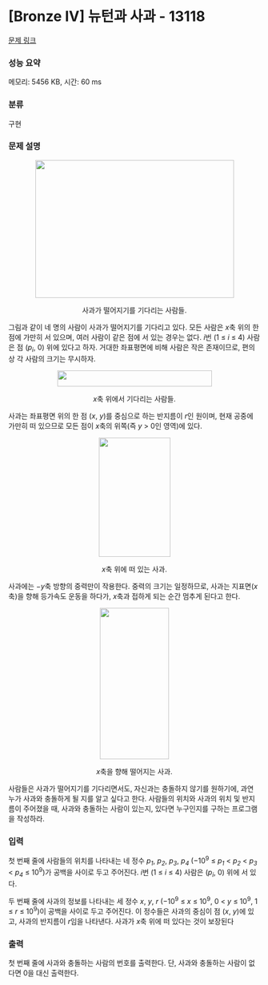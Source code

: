 # [Bronze IV] 뉴턴과 사과 - 13118 

[문제 링크](https://www.acmicpc.net/problem/13118) 

### 성능 요약

메모리: 5456 KB, 시간: 60 ms

### 분류

구현

### 문제 설명

<p style="text-align: center;"><img alt="" src="https://onlinejudgeimages.s3-ap-northeast-1.amazonaws.com/problem/13118/img1.png" style="height:275px; width:397px"></p>

<p style="text-align: center;">사과가 떨어지기를 기다리는 사람들.</p>

<p>그림과 같이 네 명의 사람이 사과가 떨어지기를 기다리고 있다. 모든 사람은 <em>x</em>축 위의 한 점에 가만히 서 있으며, 여러 사람이 같은 점에 서 있는 경우는 없다. <em>i</em>번 (1 ≤ <em>i</em> ≤ 4) 사람은 점 (<em>p<sub>i</sub></em>, 0) 위에 있다고 하자. 거대한 좌표평면에 비해 사람은 작은 존재이므로, 편의상 각 사람의 크기는 무시하자.</p>

<p style="text-align: center;"><img alt="" src="https://onlinejudgeimages.s3-ap-northeast-1.amazonaws.com/problem/13118/figure_1.png" style="height:32px; width:309px"></p>

<p style="text-align: center;"><em>x</em>축 위에서 기다리는 사람들.</p>

<p>사과는 좌표평면 위의 한 점 (<em>x</em>, <em>y</em>)를 중심으로 하는 반지름이 <em>r</em>인 원이며, 현재 공중에 가만히 떠 있으므로 모든 점이 <em>x</em>축의 위쪽(즉 <em>y</em> > 0인 영역)에 있다.</p>

<p style="text-align: center;"><img alt="" src="" style="height:238px; width:143px"></p>

<p style="text-align: center;"><em>x</em>축 위에 떠 있는 사과.</p>

<p>사과에는 −<em>y</em>축 방향의 중력만이 작용한다. 중력의 크기는 일정하므로, 사과는 지표면(<em>x</em>축)을 향해 등가속도 운동을 하다가, <em>x</em>축과 접하게 되는 순간 멈추게 된다고 한다.</p>

<p style="text-align: center;"><img alt="" src="https://onlinejudgeimages.s3-ap-northeast-1.amazonaws.com/problem/13118/figure_3.png" style="height:302px; width:138px"></p>

<p style="text-align: center;"><em>x</em>축을 향해 떨어지는 사과.</p>

<p>사람들은 사과가 떨어지기를 기다리면서도, 자신과는 충돌하지 않기를 원하기에, 과연 누가 사과와 충돌하게 될 지를 알고 싶다고 한다. 사람들의 위치와 사과의 위치 및 반지름이 주어졌을 때, 사과와 충돌하는 사람이 있는지, 있다면 누구인지를 구하는 프로그램을 작성하라.</p>

### 입력 

 <p>첫 번째 줄에 사람들의 위치를 나타내는 네 정수 <em>p<sub>1</sub></em>, <em>p<sub>2</sub></em>, <em>p<sub>3</sub></em>, <em>p<sub>4</sub></em> (−10<sup>9</sup> ≤ <em>p<sub>1</sub></em> < <em>p<sub>2</sub></em> < <em>p<sub>3</sub></em> < <em>p<sub>4</sub></em> ≤ 10<sup>9</sup>)가 공백을 사이로 두고 주어진다. <em>i</em>번 (1 ≤ <em>i</em> ≤ 4) 사람은 (<em>p<sub>i</sub></em>, 0) 위에 서 있다.</p>

<p>두 번째 줄에 사과의 정보를 나타내는 세 정수 <em>x</em>, <em>y</em>, <em>r</em> (−10<sup>9</sup> ≤ <em>x</em> ≤ 10<sup>9</sup>, 0 < <em>y</em> ≤ 10<sup>9</sup>, 1 ≤ <em>r</em> ≤ 10<sup>9</sup>)이 공백을 사이로 두고 주어진다. 이 정수들은 사과의 중심이 점 (<em>x</em>, <em>y</em>)에 있고, 사과의 반지름이 <em>r</em>임을 나타낸다. 사과가 <em>x</em>축 위에 떠 있다는 것이 보장된다</p>

### 출력 

 <p>첫 번째 줄에 사과와 충돌하는 사람의 번호를 출력한다. 단, 사과와 충돌하는 사람이 없다면 0을 대신 출력한다.</p>

